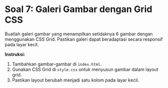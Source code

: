 # Soal 7: Galeri Gambar dengan Grid CSS
Buatlah galeri gambar yang menampilkan setidaknya 6 gambar dengan menggunakan CSS Grid. Pastikan galeri dapat beradaptasi secara responsif pada layar kecil.

**Instruksi:**
1. Tambahkan gambar-gambar di `index.html`.
2. Gunakan CSS Grid di `style.css` untuk menyusun gambar dalam layout grid.
3. Pastikan layout berubah menjadi satu kolom pada layar kecil.
